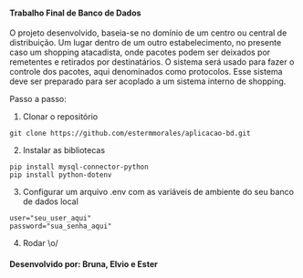 #### Trabalho Final de Banco de Dados
O projeto desenvolvido, baseia-se no domínio de um centro ou central de distribuição. Um lugar dentro de um outro estabelecimento, no presente caso um shopping atacadista, onde pacotes podem ser deixados por remetentes e retirados por destinatários. O sistema será usado para fazer o controle dos pacotes, aqui denominados como protocolos. Esse sistema deve ser preparado para ser acoplado a um sistema interno de shopping. 

Passo a passo:
1. Clonar o repositório
```
git clone https://github.com/estermmorales/aplicacao-bd.git
```
2. Instalar as bibliotecas
```
pip install mysql-connector-python
pip install python-dotenv
```
3. Configurar um arquivo .env com as variáveis de ambiente do seu banco de dados local
```
user="seu_user_aqui"
password="sua_senha_aqui"
```
4. Rodar \o/
#### Desenvolvido por: Bruna, Elvio e Ester
